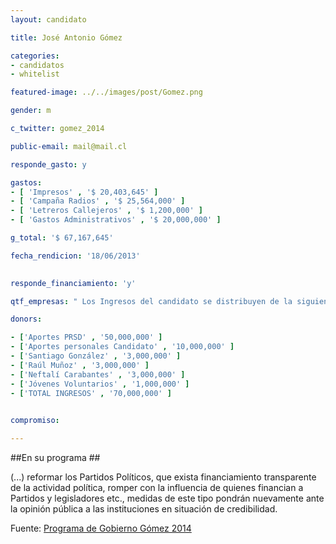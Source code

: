 ```yaml
---
layout: candidato

title: José Antonio Gómez

categories: 
- candidatos
- whitelist

featured-image: ../../images/post/Gomez.png

gender: m

c_twitter: gomez_2014

public-email: mail@mail.cl

responde_gasto: y

gastos:
- [ 'Impresos' , '$ 20,403,645' ]
- [ 'Campaña Radios' , '$ 25,564,000' ]
- [ 'Letreros Callejeros' , '$ 1,200,000' ]
- [ 'Gastos Administrativos' , '$ 20,000,000' ]

g_total: '$ 67,167,645'

fecha_rendicion: '18/06/2013'

 
responde_financiamiento: 'y'

qtf_empresas: " Los Ingresos del candidato se distribuyen de la siguiente forma:"

donors:

- ['Aportes PRSD' , '50,000,000' ]
- ['Aportes personales Candidato' , '10,000,000' ]
- ['Santiago González' , '3,000,000' ]
- ['Raúl Muñoz' , '3,000,000' ]
- ['Neftalí Carabantes' , '3,000,000' ]
- ['Jóvenes Voluntarios' , '1,000,000' ]
- ['TOTAL INGRESOS' , '70,000,000' ]
 

compromiso:

---
```


##En su programa ##

(...) reformar los Partidos Políticos, que exista financiamiento transparente de la actividad política, romper con la influencia de quienes financian a Partidos y legisladores etc., medidas de este tipo pondrán nuevamente ante la opinión pública a las instituciones en situación de credibilidad.

Fuente: <a href="http://www.gomez2014.cl/programa/" target='_blank'>Programa de Gobierno Gómez 2014</a><!-- [Programa de Gobierno Gómez 2014][prog] --> 



[prog]:http://www.gomez2014.cl/programa/
